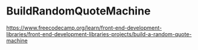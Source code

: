 # BuildRandomQuoteMachine
https://www.freecodecamp.org/learn/front-end-development-libraries/front-end-development-libraries-projects/build-a-random-quote-machine
